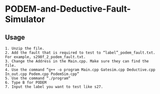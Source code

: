 # PODEM-and-Deductive-Fault-Simulator

## Usage
    1. Unzip the file.
    2. Add the fault that is required to test to “label”_podem_fault.txt. For example, s298f_2_podem_fault.txt.
    3. Change the Address in the Main.cpp. Make sure they can find the file.
    4. Use the command “g++ -o program Main.cpp Gatesim.cpp Deductive.cpp In_out.cpp Podem.cpp PodemSim.cpp”
    5. Use the command “./program“
    6. Type B for PODEM
    7. Input the label you want to test like s27.
